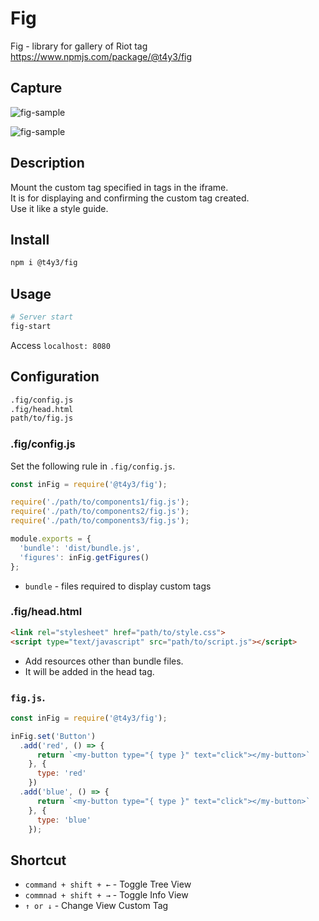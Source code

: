 # Fig
Fig - library for gallery of Riot tag  
https://www.npmjs.com/package/@t4y3/fig

## Capture
![fig-sample](https://user-images.githubusercontent.com/9010553/36212907-89d063ae-11e8-11e8-8076-56582beae906.png)

![fig-sample](https://user-images.githubusercontent.com/9010553/36212906-89978034-11e8-11e8-8774-0c25e2f74ac3.png)


## Description
Mount the custom tag specified in tags in the iframe.  
It is for displaying and confirming the custom tag created.  
Use it like a style guide.

## Install
```bash
npm i @t4y3/fig
```

## Usage
```bash
# Server start
fig-start
```

Access `localhost: 8080`

## Configuration
```sh
.fig/config.js
.fig/head.html
path/to/fig.js
```

### .fig/config.js
Set the following rule in `.fig/config.js`.

```js
const inFig = require('@t4y3/fig');

require('./path/to/components1/fig.js');
require('./path/to/components2/fig.js');
require('./path/to/components3/fig.js');

module.exports = {
  'bundle': 'dist/bundle.js',
  'figures': inFig.getFigures()
};

```
- `bundle` - files required to display custom tags

### .fig/head.html
```html
<link rel="stylesheet" href="path/to/style.css">
<script type="text/javascript" src="path/to/script.js"></script>
```
- Add resources other than bundle files.
- It will be added in the head tag.

### `fig.js`.

```js
const inFig = require('@t4y3/fig');

inFig.set('Button')
  .add('red', () => {
      return `<my-button type="{ type }" text="click"></my-button>`
    }, {
      type: 'red'
    })
  .add('blue', () => {
      return `<my-button type="{ type }" text="click"></my-button>`
    }, {
      type: 'blue'
    });

```

## Shortcut
- `command + shift + ←` - Toggle Tree View
- `commnad + shift + →` - Toggle Info View
- `↑ or ↓` - Change View Custom Tag
